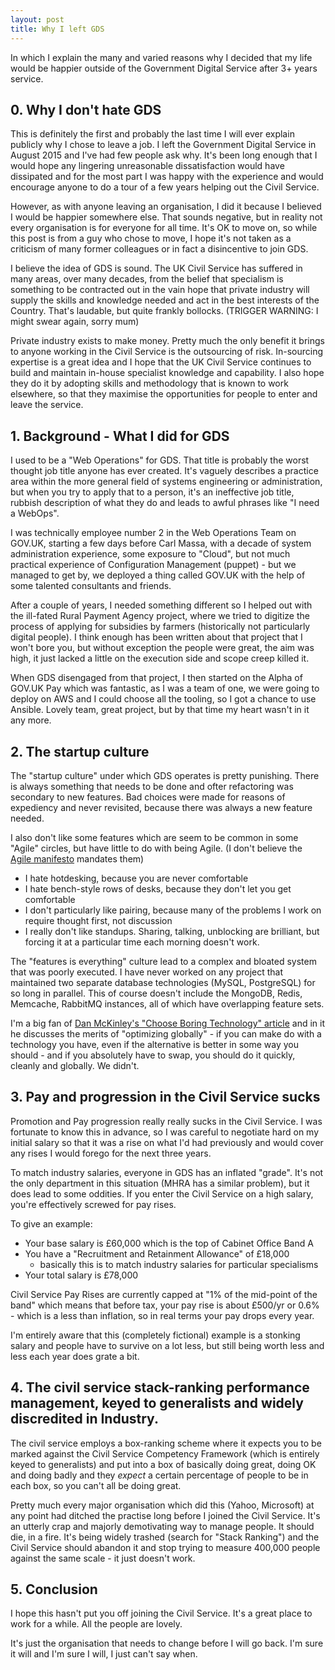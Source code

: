 ```yaml
---
layout: post
title: Why I left GDS
---
```

In which I explain the many and varied reasons why I decided that my life would
be happier outside of the Government Digital Service after 3+ years service.

## 0. Why I don't hate GDS

This is definitely the first and probably the last time I will ever explain
publicly why I chose to leave a job. I left the Government Digital Service in
August 2015 and I've had few people ask why. It's been long enough that I would
hope any lingering unreasonable dissatisfaction would have dissipated and for
the most part I was happy with the experience and would encourage anyone to do a
tour of a few years helping out the Civil Service.

However, as with anyone leaving an organisation, I did it because I believed I
would be happier somewhere else. That sounds negative, but in reality not every
organisation is for everyone for all time. It's OK to move on, so while this
post is from a guy who chose to move, I hope it's not taken as a criticism of
many former colleagues or in fact a disincentive to join GDS.

I believe the idea of GDS is sound. The UK Civil Service has suffered in many
areas, over many decades, from the belief that specialism is something to be
contracted out in the vain hope that private industry will supply the skills and
knowledge needed and act in the best interests of the Country. That's laudable,
but quite frankly bollocks. (TRIGGER WARNING: I might swear again, sorry mum)

Private industry exists to make money. Pretty much the only benefit it brings to
anyone working in the Civil Service is the outsourcing of risk. In-sourcing
expertise is a great idea and I hope that the UK Civil Service continues to
build and maintain in-house specialist knowledge and capability. I also hope
they do it by adopting skills and methodology that is known to work elsewhere,
so that they maximise the opportunities for people to enter and leave the
service.

## 1. Background - What I did for GDS

I used to be a "Web Operations" for GDS. That title is probably the worst
thought job title anyone has ever created. It's vaguely describes a practice
area within the more general field of systems engineering or administration, but
when you try to apply that to a person, it's an ineffective job title, rubbish
description of what they do and leads to awful phrases like "I need a WebOps".

I was technically employee number 2 in the Web Operations Team on GOV.UK,
starting a few days before Carl Massa, with a decade of system administration 
experience, some exposure to "Cloud", but not much practical experience of 
Configuration Management (puppet) - but we managed to get by, we deployed a 
thing called GOV.UK with the help of some talented consultants and friends.

After a couple of years, I needed something different so I helped out with the 
ill-fated Rural Payment Agency project, where we tried to digitize the process
of applying for subsidies by farmers (historically not particularly digital
people). I think enough has been written about that project that I won't bore
you, but without exception the people were great, the aim was high, it just
lacked a little on the execution side and scope creep killed it.

When GDS disengaged from that project, I then started on the Alpha of GOV.UK Pay
which was fantastic, as I was a team of one, we were going to deploy on AWS and 
I could choose all the tooling, so I got a chance to use Ansible. Lovely team,
great project, but by that time my heart wasn't in it any more.

## 2. The startup culture

The "startup culture" under which GDS operates is pretty punishing. There is
always something that needs to be done and ofter refactoring was secondary to 
new features. Bad choices were made for reasons of expediency and never
revisited, because there was always a new feature needed.

I also don't like some features which are seem to be common in some "Agile"
circles, but have little to do with being Agile. (I don't believe the [Agile 
manifesto](http://agilemanifesto.org) mandates them)

 - I hate hotdesking, because you are never comfortable
 - I hate bench-style rows of desks, because they don't let you get comfortable
 - I don't particularly like pairing, because many of the problems I work on
   require thought first, not discussion
 - I really don't like standups. Sharing, talking, unblocking are brilliant, but
   forcing it at a particular time each morning doesn't work.

The "features is everything" culture lead to a complex and bloated system that
was poorly executed. I have never worked on any project that maintained two
separate database technologies (MySQL, PostgreSQL) for so long in parallel. This
of course doesn't include the MongoDB, Redis, Memcache, RabbitMQ instances, all
of which have overlapping feature sets.

I'm a big fan of [Dan McKinley's "Choose Boring Technology" article](http://mcfunley.com/choose-boring-technology)
and in it he discusses the merits of "optimizing globally" - if you can make do
with a technology you have, even if the alternative is better in some way you 
should - and if you absolutely have to swap, you should do it quickly, cleanly 
and globally. We didn't.

## 3. Pay and progression in the Civil Service sucks

Promotion and Pay progression really really sucks in the Civil Service. I was
fortunate to know this in advance, so I was careful to negotiate hard on my
initial salary so that it was a rise on what I'd had previously and would cover
any rises I would forego for the next three years.

To match industry salaries, everyone in GDS has an inflated "grade". It's not the
only department in this situation (MHRA has a similar problem), but it does lead
to some oddities. If you enter the Civil Service on a high salary, you're 
effectively screwed for pay rises.

To give an example:

 - Your base salary is £60,000 which is the top of Cabinet Office Band A
 - You have a "Recruitment and Retainment Allowance" of £18,000
   - basically this is to match industry salaries for particular specialisms
 - Your total salary is £78,000

Civil Service Pay Rises are currently capped at "1% of the mid-point of the band"
which means that before tax, your pay rise is about £500/yr or 0.6% - which is 
a less than inflation, so in real terms your pay drops every year.

I'm entirely aware that this (completely fictional) example is a stonking salary
and people have to survive on a lot less, but still being worth less and less
each year does grate a bit.

## 4. The civil service stack-ranking performance management, keyed to generalists and widely discredited in Industry.

The civil service employs a box-ranking scheme where it expects you to be marked
against the Civil Service Competency Framework (which is entirely keyed to
generalists) and put into a box of basically doing great, doing OK and doing badly
and they _expect_ a certain percentage of people to be in each box, so you can't
all be doing great.

Pretty much every major organisation which did this (Yahoo, Microsoft) at any 
point had ditched the practise long before I joined the Civil Service. It's an
utterly crap and majorly demotivating way to manage people. It should die, in a
fire. It's being widely trashed (search for "Stack Ranking") and the Civil
Service should abandon it and stop trying to measure 400,000 people against the
same scale - it just doesn't work.

## 5. Conclusion

I hope this hasn't put you off joining the Civil Service. It's a great place to
work for a while. All the people are lovely. 

It's just the organisation that needs to change before I will go back. I'm sure 
it will and I'm sure I will, I just can't say when.
